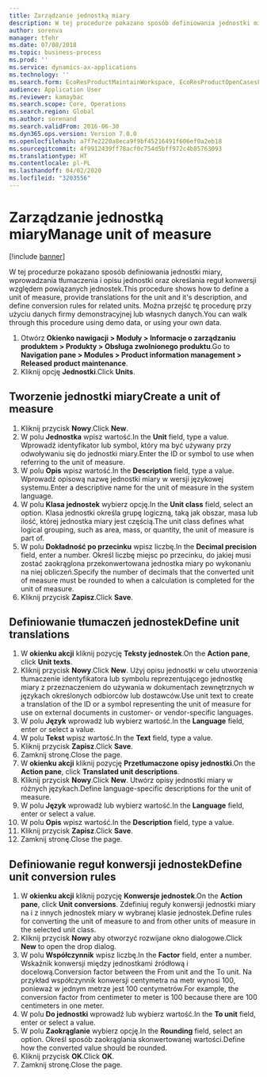 ```yaml
---
title: Zarządzanie jednostką miary
description: W tej procedurze pokazano sposób definiowania jednostki miary, wprowadzania tłumaczenia i opisu jednostki oraz określania reguł konwersji względem powiązanych jednostek.
author: sorenva
manager: tfehr
ms.date: 07/08/2018
ms.topic: business-process
ms.prod: ''
ms.service: dynamics-ax-applications
ms.technology: ''
ms.search.form: EcoResProductMaintainWorkspace, EcoResProductOpenCasesFormPart, UnitOfMeasure, UnitOfMeasureReportingTranslation, UnitOfMeasureTranslation, UnitOfMeasureConversion, UnitOfMeasureConversionEditOrCreate, UnitOfMeasureLookup
audience: Application User
ms.reviewer: kamaybac
ms.search.scope: Core, Operations
ms.search.region: Global
ms.author: sorenand
ms.search.validFrom: 2016-06-30
ms.dyn365.ops.version: Version 7.0.0
ms.openlocfilehash: a7f7e2220a8eca9f9bf45216491f606ef0a2eb18
ms.sourcegitcommit: 4f9912439ff78acf0c754d5bff972c4b85763093
ms.translationtype: HT
ms.contentlocale: pl-PL
ms.lasthandoff: 04/02/2020
ms.locfileid: "3203556"
---
```

# <a name="manage-unit-of-measure"></a><span data-ttu-id="bab63-103">Zarządzanie jednostką miary</span><span class="sxs-lookup"><span data-stu-id="bab63-103">Manage unit of measure</span></span>

[!include [banner](../../includes/banner.md)]

<span data-ttu-id="bab63-104">W tej procedurze pokazano sposób definiowania jednostki miary, wprowadzania tłumaczenia i opisu jednostki oraz określania reguł konwersji względem powiązanych jednostek.</span><span class="sxs-lookup"><span data-stu-id="bab63-104">This procedure shows how to define a unit of measure, provide translations for the unit and it's description, and define conversion rules for related units.</span></span> <span data-ttu-id="bab63-105">Można przejść tę procedurę przy użyciu danych firmy demonstracyjnej lub własnych danych.</span><span class="sxs-lookup"><span data-stu-id="bab63-105">You can walk through this procedure using demo data, or using your own data.</span></span>

1. <span data-ttu-id="bab63-106">Otwórz **Okienko nawigacji > Moduły > Informacje o zarządzaniu produktem > Produkty > Obsługa zwolnionego produktu**.</span><span class="sxs-lookup"><span data-stu-id="bab63-106">Go to **Navigation pane > Modules > Product information management > Released product maintenance**.</span></span>
2. <span data-ttu-id="bab63-107">Kliknij opcję **Jednostki**.</span><span class="sxs-lookup"><span data-stu-id="bab63-107">Click **Units**.</span></span>

## <a name="create-a-unit-of-measure"></a><span data-ttu-id="bab63-108">Tworzenie jednostki miary</span><span class="sxs-lookup"><span data-stu-id="bab63-108">Create a unit of measure</span></span>
1. <span data-ttu-id="bab63-109">Kliknij przycisk **Nowy**.</span><span class="sxs-lookup"><span data-stu-id="bab63-109">Click **New**.</span></span>
2. <span data-ttu-id="bab63-110">W polu **Jednostka** wpisz wartość.</span><span class="sxs-lookup"><span data-stu-id="bab63-110">In the **Unit** field, type a value.</span></span> <span data-ttu-id="bab63-111">Wprowadź identyfikator lub symbol, który ma być używany przy odwoływaniu się do jednostki miary.</span><span class="sxs-lookup"><span data-stu-id="bab63-111">Enter the ID or symbol to use when referring to the unit of measure.</span></span>  
3. <span data-ttu-id="bab63-112">W polu **Opis** wpisz wartość.</span><span class="sxs-lookup"><span data-stu-id="bab63-112">In the **Description** field, type a value.</span></span> <span data-ttu-id="bab63-113">Wprowadź opisową nazwę jednostki miary w wersji językowej systemu.</span><span class="sxs-lookup"><span data-stu-id="bab63-113">Enter a descriptive name for the unit of measure in the system language.</span></span>  
4. <span data-ttu-id="bab63-114">W polu **Klasa jednostek** wybierz opcję.</span><span class="sxs-lookup"><span data-stu-id="bab63-114">In the **Unit class** field, select an option.</span></span> <span data-ttu-id="bab63-115">Klasa jednostki określa grupę logiczną, taką jak obszar, masa lub ilość, której jednostka miary jest częścią.</span><span class="sxs-lookup"><span data-stu-id="bab63-115">The unit class defines what logical grouping, such as area, mass, or quantity, the unit of measure is part of.</span></span>  
5. <span data-ttu-id="bab63-116">W polu **Dokładność po przecinku** wpisz liczbę.</span><span class="sxs-lookup"><span data-stu-id="bab63-116">In the **Decimal precision** field, enter a number.</span></span> <span data-ttu-id="bab63-117">Określ liczbę miejsc po przecinku, do jakiej musi zostać zaokrąglona przekonwertowana jednostka miary po wykonaniu na niej obliczeń.</span><span class="sxs-lookup"><span data-stu-id="bab63-117">Specify the number of decimals that the converted unit of measure must be rounded to when a calculation is completed for the unit of measure.</span></span>  
6. <span data-ttu-id="bab63-118">Kliknij przycisk **Zapisz**.</span><span class="sxs-lookup"><span data-stu-id="bab63-118">Click **Save**.</span></span>

## <a name="define-unit-translations"></a><span data-ttu-id="bab63-119">Definiowanie tłumaczeń jednostek</span><span class="sxs-lookup"><span data-stu-id="bab63-119">Define unit translations</span></span>
1. <span data-ttu-id="bab63-120">W **okienku akcji** kliknij pozycję **Teksty jednostek**.</span><span class="sxs-lookup"><span data-stu-id="bab63-120">On the **Action pane**, click **Unit texts**.</span></span>
2. <span data-ttu-id="bab63-121">Kliknij przycisk **Nowy**.</span><span class="sxs-lookup"><span data-stu-id="bab63-121">Click **New**.</span></span> <span data-ttu-id="bab63-122">Użyj opisu jednostki w celu utworzenia tłumaczenie identyfikatora lub symbolu reprezentującego jednostkę miary z przeznaczeniem do używania w dokumentach zewnętrznych w językach określonych odbiorców lub dostawców.</span><span class="sxs-lookup"><span data-stu-id="bab63-122">Use unit text to create a translation of the ID or a symbol representing the unit of measure for use on external documents in customer- or vendor-specific languages.</span></span>  
3. <span data-ttu-id="bab63-123">W polu **Język** wprowadź lub wybierz wartość.</span><span class="sxs-lookup"><span data-stu-id="bab63-123">In the **Language** field, enter or select a value.</span></span>
4. <span data-ttu-id="bab63-124">W polu **Tekst** wpisz wartość.</span><span class="sxs-lookup"><span data-stu-id="bab63-124">In the **Text** field, type a value.</span></span>
5. <span data-ttu-id="bab63-125">Kliknij przycisk **Zapisz**.</span><span class="sxs-lookup"><span data-stu-id="bab63-125">Click **Save**.</span></span>
6. <span data-ttu-id="bab63-126">Zamknij stronę.</span><span class="sxs-lookup"><span data-stu-id="bab63-126">Close the page.</span></span>
7. <span data-ttu-id="bab63-127">W **okienku akcji** kliknij pozycję **Przetłumaczone opisy jednostki**.</span><span class="sxs-lookup"><span data-stu-id="bab63-127">On the **Action pane**, click **Translated unit descriptions**.</span></span>
8. <span data-ttu-id="bab63-128">Kliknij przycisk **Nowy**.</span><span class="sxs-lookup"><span data-stu-id="bab63-128">Click **New**.</span></span> <span data-ttu-id="bab63-129">Utwórz opisy jednostki miary w różnych językach.</span><span class="sxs-lookup"><span data-stu-id="bab63-129">Define language-specific descriptions for the unit of measure.</span></span>  
9. <span data-ttu-id="bab63-130">W polu **Język** wprowadź lub wybierz wartość.</span><span class="sxs-lookup"><span data-stu-id="bab63-130">In the **Language** field, enter or select a value.</span></span>
10. <span data-ttu-id="bab63-131">W polu **Opis** wpisz wartość.</span><span class="sxs-lookup"><span data-stu-id="bab63-131">In the **Description** field, type a value.</span></span>
11. <span data-ttu-id="bab63-132">Kliknij przycisk **Zapisz**.</span><span class="sxs-lookup"><span data-stu-id="bab63-132">Click **Save**.</span></span>
12. <span data-ttu-id="bab63-133">Zamknij stronę.</span><span class="sxs-lookup"><span data-stu-id="bab63-133">Close the page.</span></span>

## <a name="define-unit-conversion-rules"></a><span data-ttu-id="bab63-134">Definiowanie reguł konwersji jednostek</span><span class="sxs-lookup"><span data-stu-id="bab63-134">Define unit conversion rules</span></span>
1. <span data-ttu-id="bab63-135">W **okienku akcji** kliknij pozycję **Konwersje jednostek**.</span><span class="sxs-lookup"><span data-stu-id="bab63-135">On the **Action pane**, click **Unit conversions**.</span></span> <span data-ttu-id="bab63-136">Zdefiniuj reguły konwersji jednostki miary na i z innych jednostek miary w wybranej klasie jednostek.</span><span class="sxs-lookup"><span data-stu-id="bab63-136">Define rules for converting the unit of measure to and from other units of measure in the selected unit class.</span></span>  
2. <span data-ttu-id="bab63-137">Kliknij przycisk **Nowy** aby otworzyć rozwijane okno dialogowe.</span><span class="sxs-lookup"><span data-stu-id="bab63-137">Click **New** to open the drop dialog.</span></span>
3. <span data-ttu-id="bab63-138">W polu **Współczynnik** wpisz liczbę.</span><span class="sxs-lookup"><span data-stu-id="bab63-138">In the **Factor** field, enter a number.</span></span> <span data-ttu-id="bab63-139">Wskaźnik konwersji między jednostkami źródłową i docelową.</span><span class="sxs-lookup"><span data-stu-id="bab63-139">Conversion factor between the From unit and the To unit.</span></span> <span data-ttu-id="bab63-140">Na przykład współczynnik konwersji centymetra na metr wynosi 100, ponieważ w jednym metrze jest 100 centymetrów.</span><span class="sxs-lookup"><span data-stu-id="bab63-140">For example, the conversion factor from centimeter to meter is 100 because there are 100 centimeters in one meter.</span></span>  
4. <span data-ttu-id="bab63-141">W polu **Do jednostki** wprowadź lub wybierz wartość.</span><span class="sxs-lookup"><span data-stu-id="bab63-141">In the **To unit** field, enter or select a value.</span></span>
5. <span data-ttu-id="bab63-142">W polu **Zaokrąglanie** wybierz opcję.</span><span class="sxs-lookup"><span data-stu-id="bab63-142">In the **Rounding** field, select an option.</span></span> <span data-ttu-id="bab63-143">Określ sposób zaokrąglania skonwertowanej wartości.</span><span class="sxs-lookup"><span data-stu-id="bab63-143">Define how the converted value should be rounded.</span></span>  
6. <span data-ttu-id="bab63-144">Kliknij przycisk **OK**.</span><span class="sxs-lookup"><span data-stu-id="bab63-144">Click **OK**.</span></span>
7. <span data-ttu-id="bab63-145">Zamknij stronę.</span><span class="sxs-lookup"><span data-stu-id="bab63-145">Close the page.</span></span>

